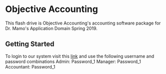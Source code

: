 # Objective Accounting

This flash drive is Objective Accounting's accounting software package for Dr. Mamo's Application Domain Spring 2019.

## Getting Started

To login to our system visit this [link](http://objectiveaccounting.azurewebsites.net) and use the following username and password combinations
Admin: Password_1
Manager: Password_1
Accountant: Password_1